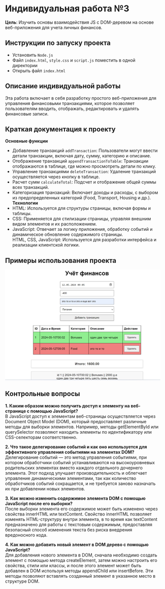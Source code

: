 # Индивидуальная работа №3
**Цель**: Изучить основы взаимодействия JS с DOM-деревом на основе веб-приложения для учета личных финансов.

## Инструкции по запуску проекта
- Установить `Node.js`
- Файл `index.html`, `style.css` и `script.js` поместить в одной директории
- Открыть файл `index.html` 

## Описание индивидуальной работы
Эта работа включает в себя разработку простого веб-приложения для управления финансовыми транзакциями, которое позволяет пользователям вводить, отображать, редактировать и удалять финансовые записи.

## Краткая документация к проекту
**Основные функции** <br>
- Добавление транзакций `addTransaction`: Пользователи могут ввести детали транзакции, включая дату, сумму, категорию и описание.
- Отображение транзакций `appendTransactionToTable`: Транзакции отображаются в таблице, где можно просмотреть детали по клику.
- Управление транзакциями `deleteTransaction`: Удаление транзакций осуществляется через кнопку в таблице.
- Расчет сумм `calculateTotal`: Подсчет и отображение общей суммы всех транзакций.
- Категоризация транзакций: Включает доходы и расходы, с выбором из предопределенных категорий (Food, Transport, Housing и др.).<br> 
**Технологии** <br>
- HTML: Используется для структуры страницы, включая формы и таблицы.
- CSS: Применяется для стилизации страницы, управляя внешним видом элементов и их расположением.
- JavaScript: Отвечает за логику приложения, обработку событий и динамическое обновление содержимого страницы.<br>HTML, CSS, JavaScript: Используется для разработки интерфейса и реализации клиентской логики.


## Примеры использования проекта
![image](https://github.com/sonimoo/JS/blob/main/LI_03/photo.jpg)

## Контрольные вопросы

**1. Каким образом можно получить доступ к элементу на веб-странице с помощью JavaScript?**<br>
В JavaScript доступ к элементам веб-страницы осуществляется через Document Object Model (DOM), который предоставляет различные методы для выборки элементов. Например, методы getElementById или querySelector позволяют находить элементы по идентификатору или CSS-селекторам соответственно.

**2. Что такое делегирование событий и как оно используется для эффективного управления событиями на элементах DOM?**<br> 
Делегирование событий — это метод управления событиями, при котором обработчики событий устанавливаются на высокоуровневых родительских элементах вместо каждого отдельного дочернего элемента. Этот подход улучшает производительность и облегчает управление динамическими элементами, так как количество обработчиков событий сокращается, и не требуется заново назначать их при добавлении новых элементов.

**3. Как можно изменить содержимое элемента DOM с помощью JavaScript после его выборки?** <br>
После выборки элемента его содержимое может быть изменено через свойства innerHTML или textContent. Свойство innerHTML позволяет изменять HTML-структуру внутри элемента, в то время как textContent предназначено для работы с текстовым содержимым, предоставляя безопасный способ изменения текста без риска внедрения вредоносного кода.

**4. Как можно добавить новый элемент в DOM дерево с помощью JavaScript?** <br>
Для добавления нового элемента в DOM, сначала необходимо создать элемент с помощью метода createElement, затем можно настроить его свойства, стили или классы, и после этого элемент может быть добавлен в DOM используя методы appendChild или insertBefore. Эти методы позволяют вставлять созданный элемент в указанное место в структуре DOM.
